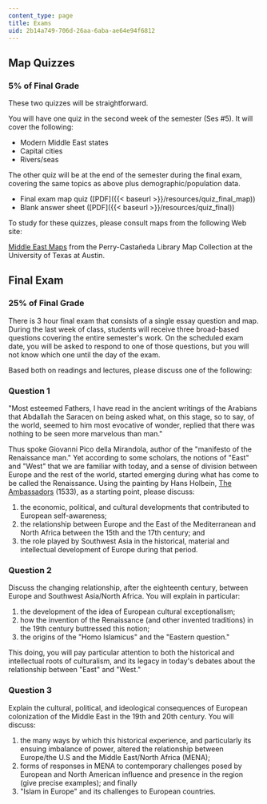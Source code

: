 ```yaml
---
content_type: page
title: Exams
uid: 2b14a749-706d-26aa-6aba-ae64e94f6812
---
```


Map Quizzes
-----------

### 5% of Final Grade

These two quizzes will be straightforward.

You will have one quiz in the second week of the semester (Ses #5). It will cover the following:

*   Modern Middle East states
*   Capital cities
*   Rivers/seas

The other quiz will be at the end of the semester during the final exam, covering the same topics as above plus demographic/population data.

*   Final exam map quiz ([PDF]({{< baseurl >}}/resources/quiz_final_map))
*   Blank answer sheet ([PDF]({{< baseurl >}}/resources/quiz_final))

To study for these quizzes, please consult maps from the following Web site:

[Middle East Maps](http://www.lib.utexas.edu/maps/middle_east.html) from the Perry-Castañeda Library Map Collection at the University of Texas at Austin.

Final Exam
----------

### 25% of Final Grade

There is 3 hour final exam that consists of a single essay question and map. During the last week of class, students will receive three broad-based questions covering the entire semester's work. On the scheduled exam date, you will be asked to respond to one of those questions, but you will not know which one until the day of the exam.

Based both on readings and lectures, please discuss one of the following:

### Question 1

"Most esteemed Fathers, I have read in the ancient writings of the Arabians that Abdallah the Saracen on being asked what, on this stage, so to say, of the world, seemed to him most evocative of wonder, replied that there was nothing to be seen more marvelous than man."

Thus spoke Giovanni Pico della Mirandola, author of the "manifesto of the Renaissance man." Yet according to some scholars, the notions of "East" and "West" that we are familiar with today, and a sense of division between Europe and the rest of the world, started emerging during what has come to be called the Renaissance. Using the painting by Hans Holbein, [The Ambassadors](https://www.nationalgallery.org.uk/paintings/hans-holbein-the-younger-the-ambassadors) (1533), as a starting point, please discuss:

1.  the economic, political, and cultural developments that contributed to European self-awareness;
2.  the relationship between Europe and the East of the Mediterranean and North Africa between the 15th and the 17th century; and
3.  the role played by Southwest Asia in the historical, material and intellectual development of Europe during that period.

### Question 2

Discuss the changing relationship, after the eighteenth century, between Europe and Southwest Asia/North Africa. You will explain in particular:

1.  the development of the idea of European cultural exceptionalism;
2.  how the invention of the Renaissance (and other invented traditions) in the 19th century buttressed this notion;
3.  the origins of the "Homo Islamicus" and the "Eastern question."

This doing, you will pay particular attention to both the historical and intellectual roots of culturalism, and its legacy in today's debates about the relationship between "East" and "West."

### Question 3

Explain the cultural, political, and ideological consequences of European colonization of the Middle East in the 19th and 20th century. You will discuss:

1.  the many ways by which this historical experience, and particularly its ensuing imbalance of power, altered the relationship between Europe/the U.S and the Middle East/North Africa (MENA);
2.  forms of responses in MENA to contemporary challenges posed by European and North American influence and presence in the region (give precise examples); and finally
3.  "Islam in Europe" and its challenges to European countries.